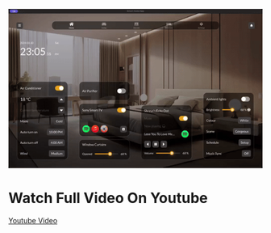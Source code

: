 ![Home Automation UI ](https://github.com/cppqtdev/Home-Automation-With-QT/blob/main/Video.gif)

# Watch Full Video On Youtube
[Youtube Video ](https://www.youtube.com/watch?v=HRm9gPYiz-8&t=4s)

